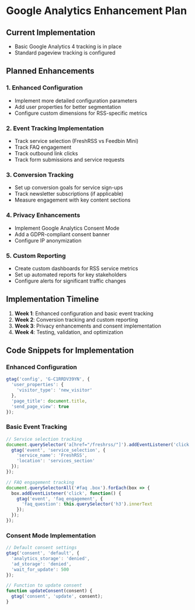 # Google Analytics Enhancement Plan

## Current Implementation
- Basic Google Analytics 4 tracking is in place
- Standard pageview tracking is configured

## Planned Enhancements

### 1. Enhanced Configuration
- Implement more detailed configuration parameters
- Add user properties for better segmentation
- Configure custom dimensions for RSS-specific metrics

### 2. Event Tracking Implementation
- Track service selection (FreshRSS vs Feedbin Mini)
- Track FAQ engagement
- Track outbound link clicks
- Track form submissions and service requests

### 3. Conversion Tracking
- Set up conversion goals for service sign-ups
- Track newsletter subscriptions (if applicable)
- Measure engagement with key content sections

### 4. Privacy Enhancements
- Implement Google Analytics Consent Mode
- Add a GDPR-compliant consent banner
- Configure IP anonymization

### 5. Custom Reporting
- Create custom dashboards for RSS service metrics
- Set up automated reports for key stakeholders
- Configure alerts for significant traffic changes

## Implementation Timeline
1. **Week 1**: Enhanced configuration and basic event tracking
2. **Week 2**: Conversion tracking and custom reporting
3. **Week 3**: Privacy enhancements and consent implementation
4. **Week 4**: Testing, validation, and optimization

## Code Snippets for Implementation

### Enhanced Configuration
```javascript
gtag('config', 'G-C1RRDV39YN', {
  'user_properties': {
    'visitor_type': 'new_visitor'
  },
  'page_title': document.title,
  'send_page_view': true
});
```

### Basic Event Tracking
```javascript
// Service selection tracking
document.querySelector('a[href="/freshrss/"]').addEventListener('click', function() {
  gtag('event', 'service_selection', {
    'service_name': 'FreshRSS',
    'location': 'services_section'
  });
});

// FAQ engagement tracking
document.querySelectorAll('#faq .box').forEach(box => {
  box.addEventListener('click', function() {
    gtag('event', 'faq_engagement', {
      'faq_question': this.querySelector('h3').innerText
    });
  });
});
```

### Consent Mode Implementation
```javascript
// Default consent settings
gtag('consent', 'default', {
  'analytics_storage': 'denied',
  'ad_storage': 'denied',
  'wait_for_update': 500
});

// Function to update consent
function updateConsent(consent) {
  gtag('consent', 'update', consent);
}
```
